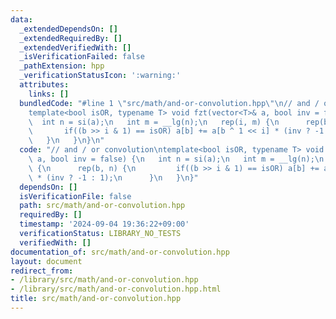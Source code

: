 ```yaml
---
data:
  _extendedDependsOn: []
  _extendedRequiredBy: []
  _extendedVerifiedWith: []
  _isVerificationFailed: false
  _pathExtension: hpp
  _verificationStatusIcon: ':warning:'
  attributes:
    links: []
  bundledCode: "#line 1 \"src/math/and-or-convolution.hpp\"\n// and / or convolution\n\
    template<bool isOR, typename T> void fzt(vector<T>& a, bool inv = false) {\n \
    \  int n = si(a);\n   int m = __lg(n);\n   rep(i, m) {\n      rep(b, n) {\n  \
    \       if((b >> i & 1) == isOR) a[b] += a[b ^ 1 << i] * (inv ? -1 : 1);\n   \
    \   }\n   }\n}\n"
  code: "// and / or convolution\ntemplate<bool isOR, typename T> void fzt(vector<T>&\
    \ a, bool inv = false) {\n   int n = si(a);\n   int m = __lg(n);\n   rep(i, m)\
    \ {\n      rep(b, n) {\n         if((b >> i & 1) == isOR) a[b] += a[b ^ 1 << i]\
    \ * (inv ? -1 : 1);\n      }\n   }\n}"
  dependsOn: []
  isVerificationFile: false
  path: src/math/and-or-convolution.hpp
  requiredBy: []
  timestamp: '2024-09-04 19:36:22+09:00'
  verificationStatus: LIBRARY_NO_TESTS
  verifiedWith: []
documentation_of: src/math/and-or-convolution.hpp
layout: document
redirect_from:
- /library/src/math/and-or-convolution.hpp
- /library/src/math/and-or-convolution.hpp.html
title: src/math/and-or-convolution.hpp
---
```

